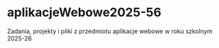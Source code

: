 # aplikacjeWebowe2025-56
Zadania, projekty i pliki z przedmiotu aplikacje webowe w roku szkolnym 2025-26

